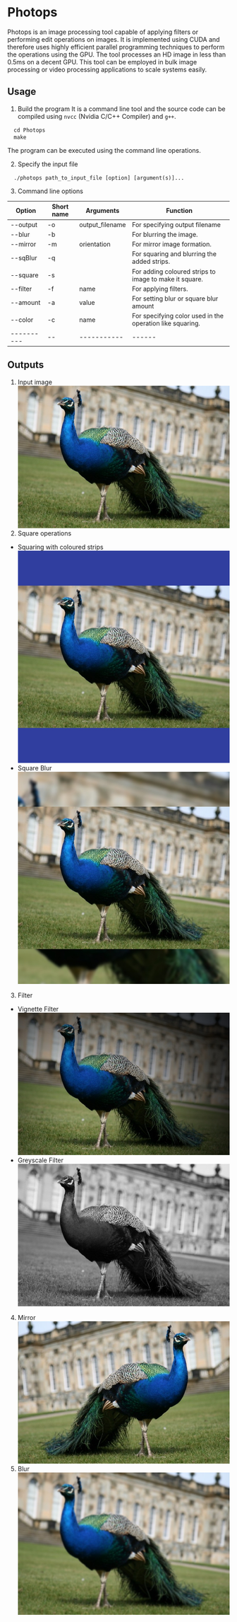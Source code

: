 # Photops
Photops is an image processing tool capable of applying filters or performing edit operations on images. It is implemented using CUDA
and therefore uses highly efficient parallel programming techniques to perform the operations using the GPU. The tool processes an HD image in less 
than 0.5ms on a decent GPU. This tool can be employed in bulk image processing or video processing applications to scale systems easily.  
## Usage
1. Build the program 
It is a command line tool and the source code can be compiled using `nvcc` (Nvidia C/C++ Compiler) and `g++`. 
```
  cd Photops
  make
```
The program can be executed using the command line operations.

2. Specify the input file
```
  ./photops path_to_input_file [option] [argument(s)]... 
```
3. Command line options

Option | Short name | Arguments | Function
-------|-----------|-----------|---------
 --output |-o|output_filename|For specifying output filename  
 --blur   |-b|            |For blurring the image.
 --mirror |-m|orientation |For mirror image formation.
 --sqBlur |-q|            |For squaring and blurring the added strips.
 --square |-s|            |For adding coloured strips to image to make it square.
 --filter |-f|name        |For applying filters.
 --amount |-a|value       |For setting blur or square blur amount
 --color  |-c|name        |For specifying color used in the operation like squaring.
----------|--|-----------|------

## Outputs 
 
 1. Input image ![Peacock](/images/peacock.jpg)
 2. Square operations
   * Squaring with coloured strips ![Squared](/images/square_out.jpg)
   * Square Blur ![SquareBlur](/images/sqblur_out.jpg)
 3. Filter
   * Vignette Filter ![Vignette](/images/vignette_out.jpg)
   * Greyscale Filter ![Greyscale](/images/greyscale_out.jpg)
 4. Mirror ![Mirror](/images/mirror_out.jpg)
 5. Blur ![Blur](/images/blur_output.jpg)
